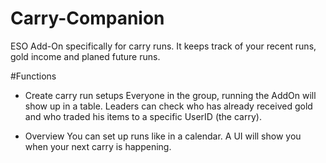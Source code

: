 # Carry-Companion
ESO Add-On specifically for carry runs. It keeps track of your recent runs, gold income and planed future runs.

#Functions
* Create carry run setups
Everyone in the group, running the AddOn will show up in a table.
Leaders can check who has already received gold and who traded his items to a specific UserID (the carry).

* Overview
You can set up runs like in a calendar. A UI will show you when your next carry is happening.

